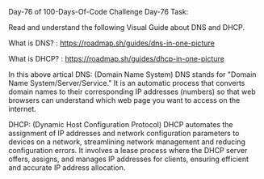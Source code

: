 Day-76 of 100-Days-Of-Code Challenge Day-76 Task:

Read and understand the following Visual Guide about DNS and DHCP.

What is DNS? : https://roadmap.sh/guides/dns-in-one-picture

What is DHCP? : https://roadmap.sh/guides/dhcp-in-one-picture

In this above artical
DNS: (Domain Name System)
DNS stands for "Domain Name System/Server/Service." It is an automatic process that converts domain names to their corresponding IP addresses (numbers) so that web browsers can understand which web page you want to access on the internet.

DHCP: (Dynamic Host Configuration Protocol)
DHCP automates the assignment of IP addresses and network configuration parameters to devices on a network, streamlining network management and reducing configuration errors. It involves a lease process where the DHCP server offers, assigns, and manages IP addresses for clients, ensuring efficient and accurate IP address allocation.
